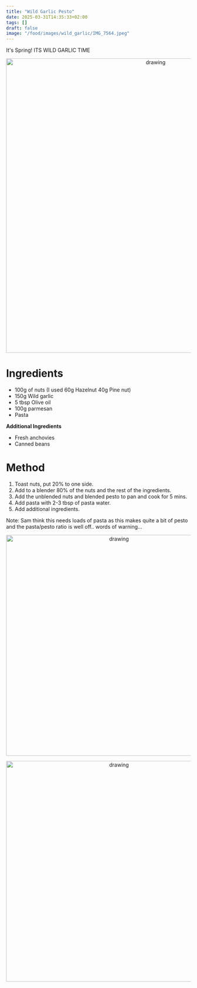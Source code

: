 ```yaml
---
title: "Wild Garlic Pesto"
date: 2025-03-31T14:35:33+02:00
tags: []
draft: false
image: "/food/images/wild_garlic/IMG_7564.jpeg"
---
```


It's Spring! ITS WILD GARLIC TIME
<p align="center"> 
<img src="/food/images/wild_garlic/IMG_7501.jpeg" alt="drawing" width="800"/>
</p>


# Ingredients 
* 100g of nuts (I used 60g Hazelnut 40g Pine nut)
* 150g Wild garlic 
* 5 tbsp Olive oil 
* 100g parmesan 
* Pasta 

**Additional Ingredients**
* Fresh anchovies 
* Canned beans


# Method 
1. Toast nuts, put 20% to one side.  
2. Add to a blender 80% of the nuts and the rest of the ingredients.
3. Add the unblended nuts and blended pesto to pan and cook for 5 mins.
4. Add pasta with 2-3 tbsp of pasta water.
5. Add additional ingredients.

Note: Sam think this needs loads of pasta as this makes quite a bit of pesto and the pasta/pesto ratio is well off.. words of warning... 


<p align="center"> 
<img src="/food/images/wild_garlic/IMG_7558.jpeg" alt="drawing" width="600"/>
</p>

<p align="center"> 
<img src="/food/images/wild_garlic/IMG_7564.jpeg" alt="drawing" width="600"/>
</p>

